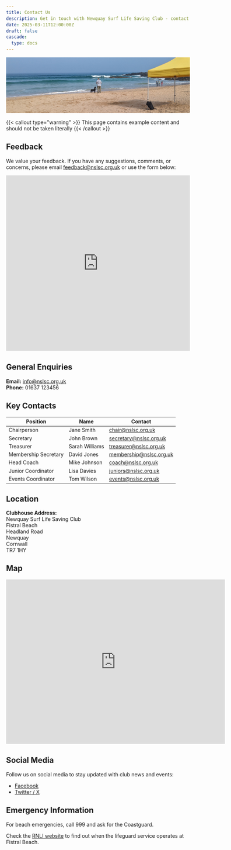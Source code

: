 ```yaml
---
title: Contact Us
description: Get in touch with Newquay Surf Life Saving Club - contact details and location information
date: 2025-03-11T12:00:00Z
draft: false
cascade:
  type: docs
---
```


![Clubhouse](PXL_20240512_081308691__fistral_still_cropped.jpg)

{{< callout type="warning" >}}
  This page contains example content and should not be taken literally
{{< /callout >}}

## Feedback

We value your feedback. If you have any suggestions, comments, or concerns, please email feedback@nslsc.org.uk or use the form below:

<iframe width="640px" height="480px" src="https://forms.office.com/Pages/ResponsePage.aspx?id=nH2y_waR20KHQGlZePwZ1u2Y6FocNtlHlkwrVG5qEJRURTdUS0pYSVJPWDlDOUtBWDgzVFFKOEtEVS4u&embed=true" frameborder="0" marginwidth="0" marginheight="0" style="border: none; max-width:100%; max-height:100vh" allowfullscreen webkitallowfullscreen mozallowfullscreen msallowfullscreen> </iframe>

## General Enquiries

**Email:** info@nslsc.org.uk  
**Phone:** 01637 123456

## Key Contacts

| Position | Name | Contact |
|----------|------|---------|
| Chairperson | Jane Smith | chair@nslsc.org.uk |
| Secretary | John Brown | secretary@nslsc.org.uk |
| Treasurer | Sarah Williams | treasurer@nslsc.org.uk |
| Membership Secretary | David Jones | membership@nslsc.org.uk |
| Head Coach | Mike Johnson | coach@nslsc.org.uk |
| Junior Coordinator | Lisa Davies | juniors@nslsc.org.uk |
| Events Coordinator | Tom Wilson | events@nslsc.org.uk |

## Location

**Clubhouse Address:**  
Newquay Surf Life Saving Club  
Fistral Beach  
Headland Road  
Newquay  
Cornwall  
TR7 1HY

## Map

<iframe src="https://www.google.com/maps/embed?pb=!1m18!1m12!1m3!1d2551.1544111409747!2d-5.1031937!3d50.4178061!2m3!1f0!2f0!3f0!3m2!1i1024!2i768!4f13.1!3m3!1m2!1s0x486b25563a3b2b8d%3A0x6e6936f8c8cd7f85!2sFistral%20Beach!5e0!3m2!1sen!2suk!4v1615554407015!5m2!1sen!2suk" width="600" height="450" style="border:0;" allowfullscreen="" loading="lazy"></iframe>

## Social Media

Follow us on social media to stay updated with club news and events:

- [Facebook](https://www.facebook.com/newquaysurflifesavingclub)
- [Twitter / X](https://x.com/newquayslsc)

## Emergency Information

For beach emergencies, call 999 and ask for the Coastguard.

Check the [RNLI website](https://rnli.org/find-my-nearest/lifeguarded-beaches/fistral-beach) to find out when the lifeguard service operates at Fistral Beach.

